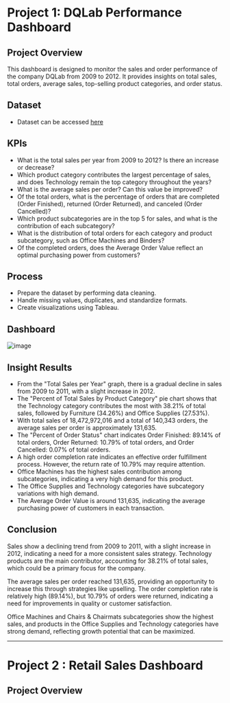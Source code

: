 # Project 1: DQLab Performance Dashboard

## Project Overview
This dashboard is designed to monitor the sales and order performance of the company DQLab from 2009 to 2012. It provides insights on total sales, total orders, average sales, top-selling product categories, and order status.

## Dataset
- Dataset can be accessed [here]()

## KPIs
- What is the total sales per year from 2009 to 2012? Is there an increase or decrease?
- Which product category contributes the largest percentage of sales, and does Technology remain the top category throughout the years?
- What is the average sales per order? Can this value be improved?
- Of the total orders, what is the percentage of orders that are completed (Order Finished), returned (Order Returned), and canceled (Order Cancelled)?
- Which product subcategories are in the top 5 for sales, and what is the contribution of each subcategory?
- What is the distribution of total orders for each category and product subcategory, such as Office Machines and Binders?
- Of the completed orders, does the Average Order Value reflect an optimal purchasing power from customers?

## Process
- Prepare the dataset by performing data cleaning.
- Handle missing values, duplicates, and standardize formats.
- Create visualizations using Tableau.

## Dashboard
![image](https://github.com/user-attachments/assets/252be148-ab36-4ef7-93a4-834781c79b23)

## Insight Results
- From the "Total Sales per Year" graph, there is a gradual decline in sales from 2009 to 2011, with a slight increase in 2012.
- The "Percent of Total Sales by Product Category" pie chart shows that the Technology category contributes the most with 38.21% of total sales, followed by Furniture (34.26%) and Office Supplies (27.53%).
- With total sales of 18,472,972,016 and a total of 140,343 orders, the average sales per order is approximately 131,635.
- The "Percent of Order Status" chart indicates Order Finished: 89.14% of total orders, Order Returned: 10.79% of total orders, and Order Cancelled: 0.07% of total orders.
- A high order completion rate indicates an effective order fulfillment process. However, the return rate of 10.79% may require attention.
- Office Machines has the highest sales contribution among subcategories, indicating a very high demand for this product.
- The Office Supplies and Technology categories have subcategory variations with high demand.
- The Average Order Value is around 131,635, indicating the average purchasing power of customers in each transaction.

## Conclusion
Sales show a declining trend from 2009 to 2011, with a slight increase in 2012, indicating a need for a more consistent sales strategy. Technology products are the main contributor, accounting for 38.21% of total sales, which could be a primary focus for the company.

The average sales per order reached 131,635, providing an opportunity to increase this through strategies like upselling. The order completion rate is relatively high (89.14%), but 10.79% of orders were returned, indicating a need for improvements in quality or customer satisfaction.

Office Machines and Chairs & Chairmats subcategories show the highest sales, and products in the Office Supplies and Technology categories have strong demand, reflecting growth potential that can be maximized.

---

# Project 2 : Retail Sales Dashboard

## Project Overview
